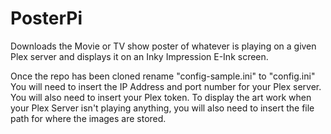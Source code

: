 # PosterPi
Downloads the Movie or TV show poster of whatever is playing on a given Plex server and displays it on an Inky Impression E-Ink screen.

Once the repo has been cloned rename "config-sample.ini" to "config.ini"
You will need to insert the IP Address and port number for your Plex server. You will also need to insert your Plex token. 
To display the art work when your Plex Server isn't playing anything, you will also need to insert the file path for where the images are stored.

